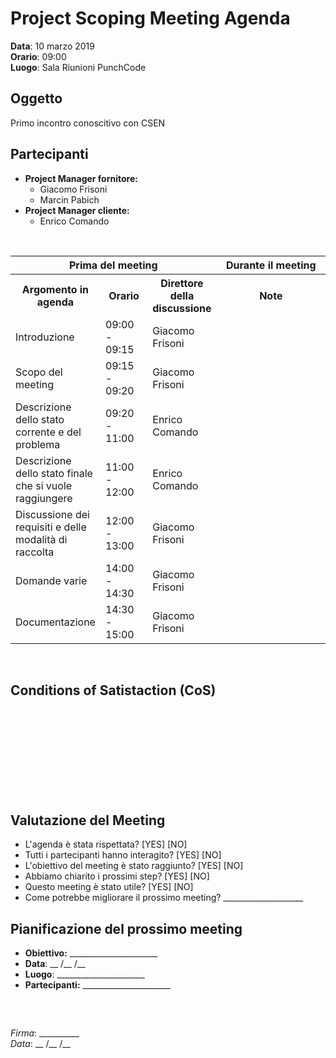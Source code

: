 # Project Scoping Meeting Agenda

**Data**: 10 marzo 2019  
**Orario**: 09:00  
**Luogo**: Sala Riunioni PunchCode

## Oggetto
Primo incontro conoscitivo con CSEN

## Partecipanti
- **Project Manager fornitore:**
    - Giacomo Frisoni
    - Marcin Pabich
- **Project Manager cliente:**
    - Enrico Comando

<br/>

<table>
    <tr>
        <th colspan="3">Prima del meeting</th>
        <th colspan="1">Durante il meeting</th>
    </tr>
    <tr>
        <th width="20%">Argomento in agenda</th>
        <th width="15%">Orario</th>
        <th width="20%">Direttore della discussione</th>
        <th width="35%">Note</th>
    </tr>
    <tr>
        <td>Introduzione</td>
        <td>09:00 - 09:15</td>
        <td>Giacomo Frisoni</td>
        <td></td>
    </tr>
    <tr>
        <td>Scopo del meeting</td>
        <td>09:15 - 09:20</td>
        <td>Giacomo Frisoni</td>
        <td></td>
    </tr>
    <tr>
        <td>Descrizione dello stato corrente e del problema</td>
        <td>09:20 - 11:00</td>
        <td>Enrico Comando</td>
        <td></td>
    </tr>
    <tr>
        <td>Descrizione dello stato finale che si vuole raggiungere</td>
        <td>11:00 - 12:00</td>
        <td>Enrico Comando</td>
        <td></td>
    </tr>
    <tr>
        <td>Discussione dei requisiti e delle modalità di raccolta</td>
        <td>12:00 - 13:00</td>
        <td>Giacomo Frisoni</td>
        <td></td>
    </tr>
    <tr>
        <td>Domande varie</td>
        <td>14:00 - 14:30</td>
        <td>Giacomo Frisoni</td>
        <td></td>
    </tr>
    <tr>
        <td>Documentazione</td>
        <td>14:30 - 15:00</td>
        <td>Giacomo Frisoni</td>
        <td></td>
    </tr>
</table>

<br/>

## Conditions of Satistaction (CoS)
<br/>
<br/>
<br/>
<br/>
<br/>
<br/>
<br/>
<br/>

## Valutazione del Meeting
 - L'agenda è stata rispettata? [YES] [NO]
 - Tutti i partecipanti hanno interagito? [YES] [NO]
 - L'obiettivo del meeting è stato raggiunto? [YES] [NO]
 - Abbiamo chiarito i prossimi step? [YES] [NO]
 - Questo meeting è stato utile? [YES] [NO]
 - Come potrebbe migliorare il prossimo meeting? ____________________

## Pianificazione del prossimo meeting
 - **Obiettivo:** ______________________
 - **Data**: __ /__ /__
 - **Luogo**: ______________________
 - **Partecipanti:** ______________________

<br/>


## 
*Firma*: __________  
*Data*: __ /__ /__